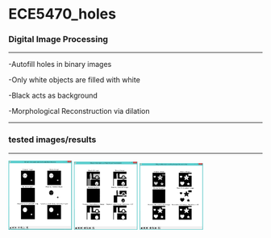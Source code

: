 # ECE5470_holes
### Digital Image Processing
-------------------------------------------
-Autofill holes in binary images

-Only white objects are filled with white

-Black acts as background

-Morphological Reconstruction via dilation

-------------------------------------------
### tested images/results
-------------------------------------------
<img src="https://github.com/iruminii/ECE5470_holes/blob/master/results/binaryimg.PNG" width="25%" height="25%">
<img src="https://github.com/iruminii/ECE5470_holes/blob/master/results/grayscale.PNG" width="25%" height="25%">
<img src="https://github.com/iruminii/ECE5470_holes/blob/master/results/color_readasgrayscale.PNG" width="25%" height="25%">
